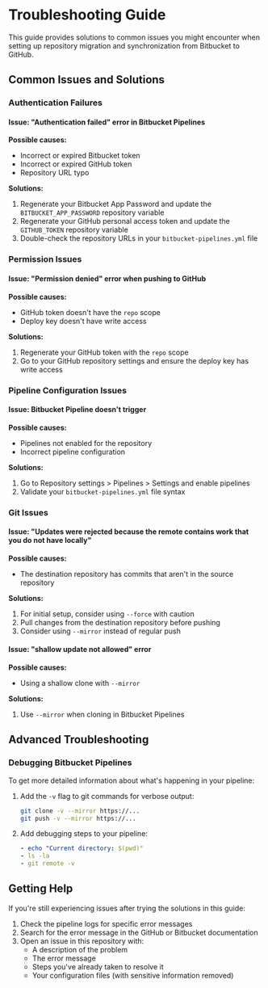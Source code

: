 # Troubleshooting Guide

This guide provides solutions to common issues you might encounter when setting up repository migration and synchronization from Bitbucket to GitHub.

## Common Issues and Solutions

### Authentication Failures

#### Issue: "Authentication failed" error in Bitbucket Pipelines

**Possible causes:**

- Incorrect or expired Bitbucket token
- Incorrect or expired GitHub token
- Repository URL typo

**Solutions:**

1. Regenerate your Bitbucket App Password and update the `BITBUCKET_APP_PASSWORD` repository variable
2. Regenerate your GitHub personal access token and update the `GITHUB_TOKEN` repository variable
3. Double-check the repository URLs in your `bitbucket-pipelines.yml` file

### Permission Issues

#### Issue: "Permission denied" error when pushing to GitHub

**Possible causes:**

- GitHub token doesn't have the `repo` scope
- Deploy key doesn't have write access

**Solutions:**

1. Regenerate your GitHub token with the `repo` scope
2. Go to your GitHub repository settings and ensure the deploy key has write access

### Pipeline Configuration Issues

#### Issue: Bitbucket Pipeline doesn't trigger

**Possible causes:**

- Pipelines not enabled for the repository
- Incorrect pipeline configuration

**Solutions:**

1. Go to Repository settings > Pipelines > Settings and enable pipelines
2. Validate your `bitbucket-pipelines.yml` file syntax

### Git Issues

#### Issue: "Updates were rejected because the remote contains work that you do not have locally"

**Possible causes:**

- The destination repository has commits that aren't in the source repository

**Solutions:**

1. For initial setup, consider using `--force` with caution
2. Pull changes from the destination repository before pushing
3. Consider using `--mirror` instead of regular push

#### Issue: "shallow update not allowed" error

**Possible causes:**

- Using a shallow clone with `--mirror`

**Solutions:**

1. Use `--mirror` when cloning in Bitbucket Pipelines

## Advanced Troubleshooting

### Debugging Bitbucket Pipelines

To get more detailed information about what's happening in your pipeline:

1. Add the `-v` flag to git commands for verbose output:

   ```bash
   git clone -v --mirror https://...
   git push -v --mirror https://...
   ```

2. Add debugging steps to your pipeline:
   ```yaml
   - echo "Current directory: $(pwd)"
   - ls -la
   - git remote -v
   ```

## Getting Help

If you're still experiencing issues after trying the solutions in this guide:

1. Check the pipeline logs for specific error messages
2. Search for the error message in the GitHub or Bitbucket documentation
3. Open an issue in this repository with:
   - A description of the problem
   - The error message
   - Steps you've already taken to resolve it
   - Your configuration files (with sensitive information removed)
